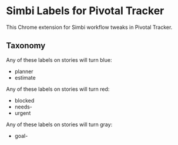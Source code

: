 # Simbi Labels for Pivotal Tracker

This Chrome extension for Simbi workflow tweaks in Pivotal Tracker.

## Taxonomy

Any of these labels on stories will turn blue:

- planner
- estimate

Any of these labels on stories will turn red:
- blocked
- needs-<word>
- urgent

Any of these labels on stories will turn gray:
- goal-<word>
